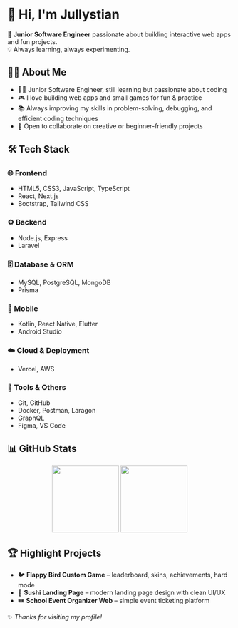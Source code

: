 # 👋 Hi, I'm Jullystian  

🎯 **Junior Software Engineer** passionate about building interactive web apps and fun projects.  
💡 Always learning, always experimenting.  



## 👨‍💻 About Me  
- 👨‍💻 Junior Software Engineer, still learning but passionate about coding  
- 🎮 I love building web apps and small games for fun & practice  
- 📚 Always improving my skills in problem-solving, debugging, and efficient coding techniques
- 🤝 Open to collaborate on creative or beginner-friendly projects 

## 🛠️ Tech Stack

### 🌐 Frontend
- HTML5, CSS3, JavaScript, TypeScript  
- React, Next.js  
- Bootstrap, Tailwind CSS  

### ⚙️ Backend
- Node.js, Express  
- Laravel  

### 🗄️ Database & ORM
- MySQL, PostgreSQL, MongoDB  
- Prisma  

### 📱 Mobile
- Kotlin, React Native, Flutter  
- Android Studio  

### ☁️ Cloud & Deployment
- Vercel, AWS  

### 🔧 Tools & Others
- Git, GitHub  
- Docker, Postman, Laragon  
- GraphQL  
- Figma, VS Code  

## 📊 GitHub Stats  
<p align="center">
  <img src="https://github-readme-stats.vercel.app/api?username=bbadfortune&show_icons=true&theme=tokyonight&hide_border=true" height="150" />
  <img src="https://github-readme-streak-stats.herokuapp.com/?user=bbadfortune&theme=tokyonight&hide_border=true" height="150" />
</p>



## 🏆 Highlight Projects  
- 🐦 **Flappy Bird Custom Game** – leaderboard, skins, achievements, hard mode  
- 🍣 **Sushi Landing Page** – modern landing page design with clean UI/UX  
- 🎟️ **School Event Organizer Web** – simple event ticketing platform  





✨ *Thanks for visiting my profile!*
